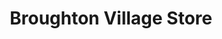 ---
title: "Broughton Village Store"
url: /broughton/broughton-village-store/
shop: Lebensmittel
---